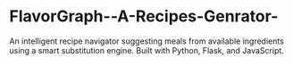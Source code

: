 # FlavorGraph--A-Recipes-Genrator-
An intelligent recipe navigator suggesting meals from available ingredients using a smart substitution engine. Built with Python, Flask, and JavaScript.
